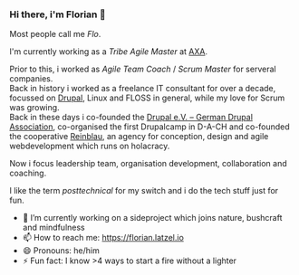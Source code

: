 ### Hi there, i'm Florian 👋

Most people call me *Flo*.

I'm currently working as a *Tribe Agile Master* at [AXA](https://axa.de/).

Prior to this, i worked as *Agile Team Coach* / *Scrum Master* for serveral companies.   
Back in history i worked as a freelance IT consultant for over a decade,
focussed on [Drupal](https://www.drupal.org/user/51103), Linux and FLOSS in general,
while my love for Scrum was growing.   
 Back in these days i co-founded the [Drupal e.V. – German Drupal Association](https://www.drupal.org/drupal-ev), 
co-organised the first Drupalcamp in D-A-CH
and co-founded the cooperative [Reinblau](https://reinblau.coop/), 
an agency for conception, design and agile webdevelopment 
which runs on holacracy.

Now i focus leadership team, organisation development, collaboration and coaching.

I like the term *posttechnical* for my switch and i do the tech stuff just for fun.

- 🔭 I’m currently working on a sideproject which joins nature, bushcraft  and mindfulness
- 📫 How to reach me: https://florian.latzel.io
- 😄 Pronouns: he/him
- ⚡ Fun fact: I know >4 ways to start a fire without a lighter 
